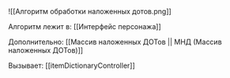 ![[Алгоритм обработки наложенных дотов.png]]

Алгоритм лежит в:
[[Интерфейс персонажа]]

Дополнительно:
[[Массив наложенных ДОТов || МНД (Массив наложенных ДОТов)]]

Вызывает:
[[itemDictionaryController]]
